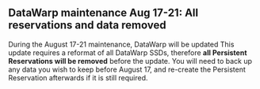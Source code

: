 ## DataWarp maintenance Aug 17-21: All reservations and data removed

During the August 17-21 maintenance, DataWarp will be updated This update
requires a reformat of all DataWarp SSDs, therefore **all Persistent 
Reservations will be removed** before the update. You will need to back up 
any data you wish to keep before August 17, and re-create the Persistent
Reservation afterwards if it is still required.

